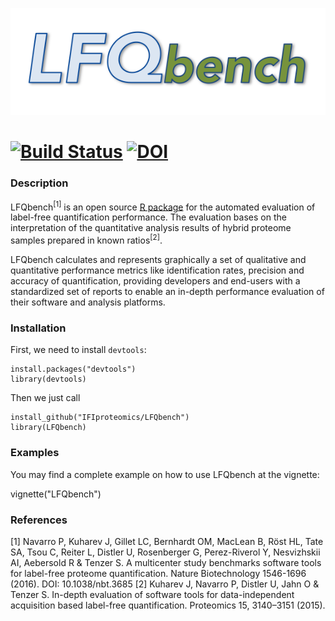 [<img src="https://raw.githubusercontent.com/IFIproteomics/LFQbench/master/logo.png">](https://github.com/IFIproteomics/LFQbench)

[![Build Status](https://travis-ci.org/IFIproteomics/LFQbench.svg)](https://travis-ci.org/IFIproteomics/LFQbench) [![DOI](https://zenodo.org/badge/15862/IFIproteomics/LFQbench.svg)](https://zenodo.org/badge/latestdoi/15862/IFIproteomics/LFQbench)
======

### Description

LFQbench<sup>[1]</sup> is an open source [R package](https://github.com/IFIproteomics/LFQbench) for the automated evaluation of label-free quantification performance. The evaluation bases on the interpretation of the quantitative analysis results of hybrid proteome samples prepared in known ratios<sup>[2]</sup>.

LFQbench calculates and represents graphically a set of qualitative and quantitative performance metrics like identification rates,  precision and accuracy of quantification, providing developers and end-users with a standardized set of reports to enable an in-depth performance evaluation of their software and analysis platforms.

### Installation  

First, we need to install `devtools`:  

    install.packages("devtools")
    library(devtools)
   
Then we just call  

    install_github("IFIproteomics/LFQbench")
    library(LFQbench)

### Examples

You may find a complete example on how to use LFQbench at the vignette:

vignette("LFQbench")


### References

[1] Navarro P, Kuharev J, Gillet LC, Bernhardt OM, MacLean B, Röst HL, Tate SA, Tsou C, Reiter L, Distler U, Rosenberger G, Perez-Riverol Y, Nesvizhskii AI, Aebersold R	& Tenzer S. A multicenter study benchmarks software tools for label-free proteome quantification. Nature Biotechnology 1546-1696 (2016). DOI: 10.1038/nbt.3685
[2] Kuharev J, Navarro P, Distler U, Jahn O & Tenzer S. In-depth evaluation of software tools for data-independent acquisition based label-free quantification. Proteomics 15, 3140–3151 (2015).

